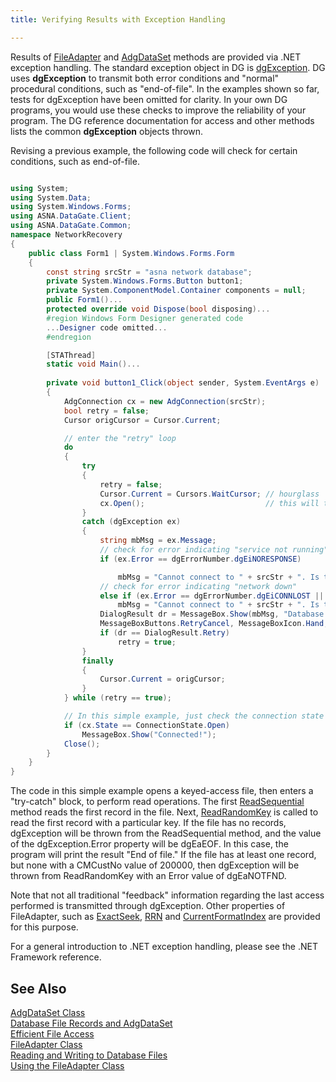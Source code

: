 ```yaml
---
title: Verifying Results with Exception Handling

---
```


Results of [FileAdapter](file-adapter-class.html) and [ AdgDataSet](adg-dataset-class.html) methods are provided via .NET exception handling. The standard exception object in DG is [dgException](dgexception-class.html). DG uses **dgException** to transmit both error conditions and "normal" procedural conditions, such as "end-of-file". In the examples shown so far, tests for dgException have been omitted for clarity. In your own DG programs, you would use these checks to improve the reliability of your program. The DG reference documentation for access and other methods lists the common **dgException** objects thrown. 

Revising a previous example, the following code will check for certain conditions, such as end-of-file.

```cs

using System;
using System.Data;
using System.Windows.Forms;
using ASNA.DataGate.Client;
using ASNA.DataGate.Common;
namespace NetworkRecovery
{
    public class Form1 | System.Windows.Forms.Form     
    {     
        const string srcStr = "asna network database";
        private System.Windows.Forms.Button button1;
        private System.ComponentModel.Container components = null;
        public Form1()...     
        protected override void Dispose(bool disposing)...           
        #region Windows Form Designer generated code     
        ...Designer code omitted...
        #endregion

        [STAThread]
        static void Main()...     
      
        private void button1_Click(object sender, System.EventArgs e)
        {
            AdgConnection cx = new AdgConnection(srcStr);
            bool retry = false;
            Cursor origCursor = Cursor.Current;

            // enter the "retry" loop     
            do
            {
                try
                {
                    retry = false;
                    Cursor.Current = Cursors.WaitCursor; // hourglass     
                    cx.Open();                           // this will throw dgException if errors occur     
                }
                catch (dgException ex)
                {
                    string mbMsg = ex.Message;
                    // check for error indicating "service not running"     
                    if (ex.Error == dgErrorNumber.dgEiNORESPONSE)

                        mbMsg = "Cannot connect to " + srcStr + ". Is the service running?";
                    // check for error indicating "network down"     
                    else if (ex.Error == dgErrorNumber.dgEiCONNLOST || ex.Error == dgErrorNumber.dgEiHOSTNOTFND)
                        mbMsg = "Cannot connect to " + srcStr + ". Is the network available?";
                    DialogResult dr = MessageBox.Show(mbMsg, "Database Provider Unavailable",
                    MessageBoxButtons.RetryCancel, MessageBoxIcon.Hand, MessageBoxDefaultButton.Button1, 0);
                    if (dr == DialogResult.Retry)
                        retry = true;
                }
                finally
                {
                    Cursor.Current = origCursor;
                }
            } while (retry == true);

            // In this simple example, just check the connection state and quit     
            if (cx.State == ConnectionState.Open)
                MessageBox.Show("Connected!");
            Close();
        }
    }
}

```

The code in this simple example opens a keyed-access file, then enters a "<span>try-catch</span>" block, to perform read operations. The first [ReadSequential](file-adapter-class-read-sequential-method.html) method reads the first record in the file. Next, [ ReadRandomKey](file-adapter-class-read-random-key-method.html) is called to read the first record with a particular key. If the file has no records, <span>dgException</span> will be thrown from the <span>ReadSequential</span> method, and the value of the <span>dgException.Error</span> property will be dgEaEOF. In this case, the program will print the result "End of file." If the file has at least one record, but none with a CMCustNo value of 200000, then dgException will be thrown from <span>ReadRandomKey</span> with an Error value of dgEaNOTFND. 

Note that not all traditional "feedback" information regarding the last access performed is transmitted through dgException. Other properties of FileAdapter, such as [ ExactSeek](file-adapter-class-exact-seek-property.html), [RRN](file-adapter-class-rrn-property.html) and [ CurrentFormatIndex](file-adapter-class-current-format-index-property.html) are provided for this purpose. 

For a general introduction to .NET exception handling, please see the <span>.NET Framework referenc</span>e. 
## See Also

[AdgDataSet Class](adg-dataset-class.html)<br />[Database File Records and 
						AdgDataSet](database-file-recordsand-adg-dataset.html)<br />[Efficient File Access](efficient-file-access.html)<br />[FileAdapter Class](file-adapter-class.html)<br />[Reading and Writing to Database 
						Files](readingand-writingto-database-files.html)<br />[Using the FileAdapter Class](usingthe-file-adapter-class.html)   


